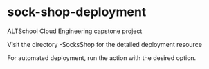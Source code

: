 # sock-shop-deployment
ALTSchool Cloud Engineering capstone project

Visit the directory -SocksShop for the detailed deployment resource

For automated deployment, run the action with the desired option.
